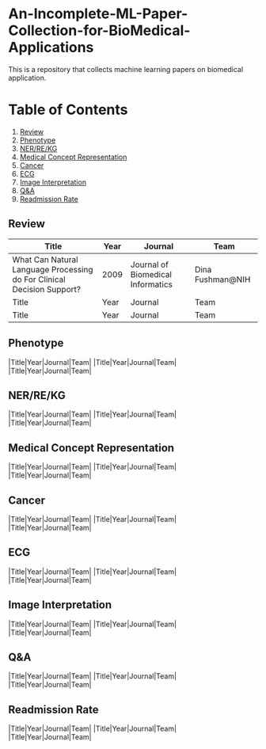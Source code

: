 # An-Incomplete-ML-Paper-Collection-for-BioMedical-Applications
This is a repository that collects machine learning papers on biomedical application.
# Table of Contents
1. [Review](#Review)
2. [Phenotype](#Phenotype)
3. [NER/RE/KG](#NER/RE/KG)
4. [Medical Concept Representation](#Medical-Concept-Representation)
5. [Cancer](#Cancer)
5. [ECG](#ECG)
5. [Image Interpretation](#Image-Interpretation)
5. [Q&A](#Q&A)
5. [Readmission Rate](#Readmission-Rate)

## Review

|Title|Year|Journal|Team|
|---|---|---|---|
| What Can Natural Language Processing do For Clinical Decision Support? | 2009 | Journal of Biomedical Informatics |Dina Fushman@NIH|
|Title|Year|Journal|Team|
|Title|Year|Journal|Team|


## Phenotype

|Title|Year|Journal|Team|
|Title|Year|Journal|Team|
|Title|Year|Journal|Team|

## NER/RE/KG

|Title|Year|Journal|Team|
|Title|Year|Journal|Team|
|Title|Year|Journal|Team|


## Medical Concept Representation

|Title|Year|Journal|Team|
|Title|Year|Journal|Team|
|Title|Year|Journal|Team|

## Cancer

|Title|Year|Journal|Team|
|Title|Year|Journal|Team|
|Title|Year|Journal|Team|

## ECG

|Title|Year|Journal|Team|
|Title|Year|Journal|Team|
|Title|Year|Journal|Team|

## Image Interpretation

|Title|Year|Journal|Team|
|Title|Year|Journal|Team|
|Title|Year|Journal|Team|

## Q&A

|Title|Year|Journal|Team|
|Title|Year|Journal|Team|
|Title|Year|Journal|Team|

## Readmission Rate

|Title|Year|Journal|Team|
|Title|Year|Journal|Team|
|Title|Year|Journal|Team|

